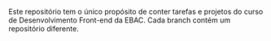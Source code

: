 Este repositório tem o único propósito de conter tarefas e projetos do curso de Desenvolvimento Front-end da EBAC. 
Cada branch contém um repositório diferente.
